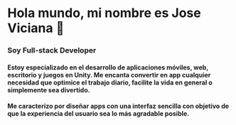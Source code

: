 # Hola mundo, mi nombre es Jose Viciana 👋
### Soy Full-stack Developer
#### Estoy especializado en el desarrollo de aplicaciones móviles, web, escritorio y juegos en Unity. Me encanta convertir en app cualquier necesidad que optimice el trabajo diario, facilite la vida en general o simplemente sea divertido.
#### Me caracterizo por diseñar apps con una interfaz sencilla con objetivo de que la experiencia del usuario sea lo más agradable posible.
<!--
**JoseViciana/JoseViciana** is a ✨ _special_ ✨ repository because its `README.md` (this file) appears on your GitHub profile.

Here are some ideas to get you started:

- 🔭 I’m currently working on ...
- 🌱 I’m currently learning ...
- 👯 I’m looking to collaborate on ...
- 🤔 I’m looking for help with ...
- 💬 Ask me about ...
- 📫 How to reach me: ...
- 😄 Pronouns: ...
- ⚡ Fun fact: ...
-->
